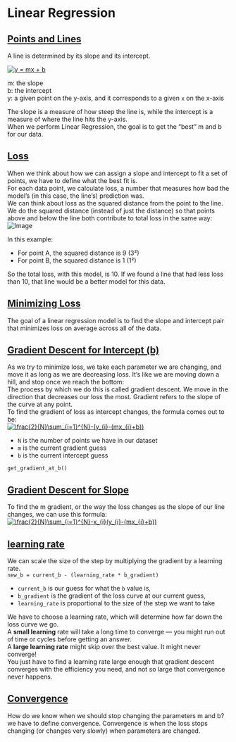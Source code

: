# Linear Regression

## [Points and Lines](https://www.codecademy.com/paths/finance-python/tracks/regression-for-finance/modules/linear-regression-python-finance/lessons/linear-regression/exercises/points-and-lines)
A line is determined by its slope and its intercept.

<a href="https://www.codecogs.com/eqnedit.php?latex=y&space;=&space;mx&space;&plus;&space;b" target="_blank"><img src="https://latex.codecogs.com/gif.latex?y&space;=&space;mx&space;&plus;&space;b" title="y = mx + b" /></a>

m: the slope<br />
b: the intercept<br />
y: a given point on the y-axis, and it corresponds to a given `x` on the x-axis

The slope is a measure of how steep the line is, while the intercept is a measure of where the line hits the y-axis.<br />
When we perform Linear Regression, the goal is to get the “best” m and b for our data.
## [Loss](https://www.codecademy.com/paths/finance-python/tracks/regression-for-finance/modules/linear-regression-python-finance/lessons/linear-regression/exercises/loss)
When we think about how we can assign a slope and intercept to fit a set of points, we have to define what the best fit is.<br />
For each data point, we calculate loss, a number that measures how bad the model’s (in this case, the line’s) prediction was.<br />
We can think about loss as the squared distance from the point to the line. We do the squared distance (instead of just the distance) so that points above and below the line both contribute to total loss in the same way:
![Image](https://content.codecademy.com/programs/machine-learning/linear-regression/points.svg)

In this example:

* For point A, the squared distance is 9 (3²)
* For point B, the squared distance is 1 (1²)

So the total loss, with this model, is 10. If we found a line that had less loss than 10, that line would be a better model for this data.
## [Minimizing Loss](https://www.codecademy.com/paths/finance-python/tracks/regression-for-finance/modules/linear-regression-python-finance/lessons/linear-regression/exercises/minimizing-loss)
The goal of a linear regression model is to find the slope and intercept pair that minimizes loss on average across all of the data.
## [Gradient Descent for Intercept (b)](https://www.codecademy.com/paths/finance-python/tracks/regression-for-finance/modules/linear-regression-python-finance/lessons/linear-regression/exercises/gradient-descent-b)
As we try to minimize loss, we take each parameter we are changing, and move it as long as we are decreasing loss. It’s like we are moving down a hill, and stop once we reach the bottom:<br />
The process by which we do this is called gradient descent. We move in the direction that decreases our loss the most. Gradient refers to the slope of the curve at any point.<br />
To find the gradient of loss as intercept changes, the formula comes out to be:<br />
<a href="https://www.codecogs.com/eqnedit.php?latex=\frac{2}{N}\sum_{i=1}^{N}-(y_{i}-(mx_{i}&plus;b))" target="_blank"><img src="https://latex.codecogs.com/gif.latex?\frac{2}{N}\sum_{i=1}^{N}-(y_{i}-(mx_{i}&plus;b))" title="\frac{2}{N}\sum_{i=1}^{N}-(y_{i}-(mx_{i}+b))" /></a>
* `N` is the number of points we have in our dataset
* `m` is the current gradient guess
* `b` is the current intercept guess

`get_gradient_at_b()`
## [Gradient Descent for Slope](https://www.codecademy.com/paths/finance-python/tracks/regression-for-finance/modules/linear-regression-python-finance/lessons/linear-regression/exercises/gradient-descent-m)
To find the m gradient, or the way the loss changes as the slope of our line changes, we can use this formula:<br />
<a href="https://www.codecogs.com/eqnedit.php?latex=\frac{2}{N}\sum_{i=1}^{N}-x_{i}(y_{i}-(mx_{i}&plus;b))" target="_blank"><img src="https://latex.codecogs.com/gif.latex?\frac{2}{N}\sum_{i=1}^{N}-x_{i}(y_{i}-(mx_{i}&plus;b))" title="\frac{2}{N}\sum_{i=1}^{N}-x_{i}(y_{i}-(mx_{i}+b))" /></a>
## [learning rate](https://www.codecademy.com/paths/finance-python/tracks/regression-for-finance/modules/linear-regression-python-finance/lessons/linear-regression/exercises/put-together)
We can scale the size of the step by multiplying the gradient by a learning rate.<br />
`new_b = current_b - (learning_rate * b_gradient)`
* `current_b` is our guess for what the `b` value is, 
* `b_gradient` is the gradient of the loss curve at our current guess, 
* `learning_rate` is proportional to the size of the step we want to take

We have to choose a learning rate, which will determine how far down the loss curve we go.<br />
A **small learning** rate will take a long time to converge — you might run out of time or cycles before getting an answer. <br />
A **large learning rate** might skip over the best value. It might never converge!<br />
You just have to find a learning rate large enough that gradient descent converges with the efficiency you need, and not so large that convergence never happens.
## [Convergence](https://www.codecademy.com/paths/finance-python/tracks/regression-for-finance/modules/linear-regression-python-finance/lessons/linear-regression/exercises/convergence)
How do we know when we should stop changing the parameters m and b?<br />
we have to define convergence. Convergence is when the loss stops changing (or changes very slowly) when parameters are changed.
